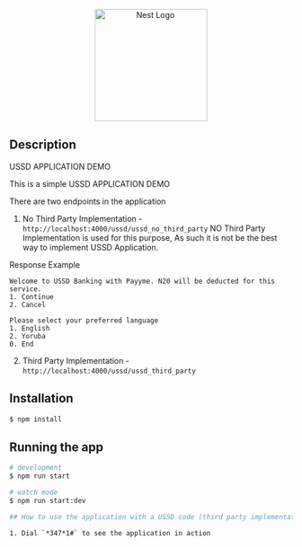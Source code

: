 <p align="center">
  <a href="http://nestjs.com/" target="blank"><img src="https://nestjs.com/img/logo-small.svg" width="200" alt="Nest Logo" /></a>
</p>

## Description

USSD APPLICATION DEMO

This is a simple USSD APPLICATION DEMO

There are two endpoints in the application
1. No Third Party Implementation    -   `http://localhost:4000/ussd/ussd_no_third_party`
NO Third Party Implementation is used for this purpose, As such it is not be the best way to implement USSD Application.

Response Example
```text
Welcome to USSD Banking with Payyme. N20 will be deducted for this service.
1. Continue
2. Cancel
```
```text
Please select your preferred language
1. English
2. Yoruba
0. End
```

2. Third Party Implementation    -   `http://localhost:4000/ussd/ussd_third_party`



## Installation

```bash
$ npm install
```

## Running the app

```bash
# development
$ npm run start

# watch mode
$ npm run start:dev

## How to use the application with a USSD code (third party implementation)

1. Dial `*347*1#` to see the application in action